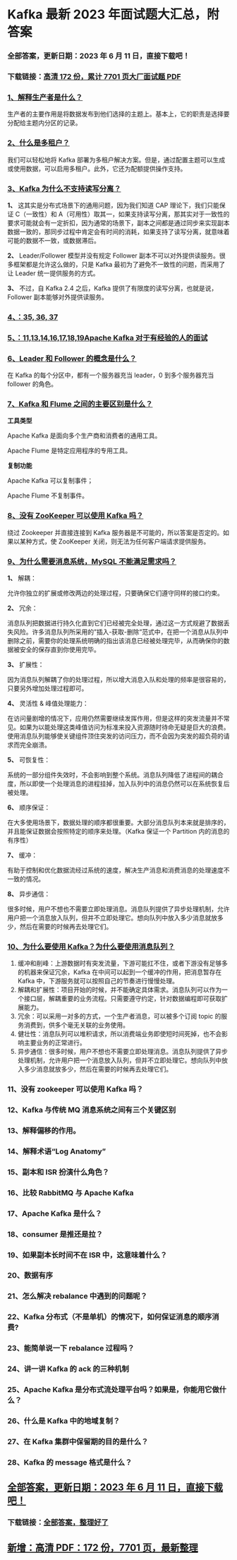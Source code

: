 # Kafka 最新 2023 年面试题大汇总，附答案

### 全部答案，更新日期：2023 年 6 月 11 日，直接下载吧！

### 下载链接：[高清 172 份，累计 7701 页大厂面试题 PDF](https://gitlab.gaorta.com/devteam/learning-journey/study-materials-collection/-/tree/master/docs/index.md)

### [1、解释生产者是什么？](https://gitlab.gaorta.com/devteam/learning-journey/study-materials-collection/-/tree/master/docs/Kafka/Kafka最新2021年面试题大汇总，附答案.md#1解释生产者是什么)

生产者的主要作用是将数据发布到他们选择的主题上。基本上，它的职责是选择要分配给主题内分区的记录。

### [2、什么是多租户？](https://gitlab.gaorta.com/devteam/learning-journey/study-materials-collection/-/tree/master/docs/Kafka/Kafka最新2021年面试题大汇总，附答案.md#2什么是多租户)

我们可以轻松地将 Kafka 部署为多租户解决方案。但是，通过配置主题可以生成或使用数据，可以启用多租户。此外，它还为配额提供操作支持。

### [3、Kafka 为什么不支持读写分离？](https://gitlab.gaorta.com/devteam/learning-journey/study-materials-collection/-/tree/master/docs/Kafka/Kafka最新2021年面试题大汇总，附答案.md#3kafka为什么不支持读写分离)

**1、** 这其实是分布式场景下的通用问题，因为我们知道 CAP 理论下，我们只能保证 C（一致性）和 A（可用性）取其一，如果支持读写分离，那其实对于一致性的要求可能就会有一定折扣，因为通常的场景下，副本之间都是通过同步来实现副本数据一致的，那同步过程中肯定会有时间的消耗，如果支持了读写分离，就意味着可能的数据不一致，或数据滞后。

**2、** Leader/Follower 模型并没有规定 Follower 副本不可以对外提供读服务。很多框架都是允许这么做的，只是 Kafka 最初为了避免不一致性的问题，而采用了让 Leader 统一提供服务的方式。

**3、** 不过，自 Kafka 2.4 之后，Kafka 提供了有限度的读写分离，也就是说，Follower 副本能够对外提供读服务。

### [4、：35, 36, 37](https://gitlab.gaorta.com/devteam/learning-journey/study-materials-collection/-/tree/master/docs/Kafka/Kafka最新2021年面试题大汇总，附答案.md#4：35,-36,-37)

### [5、：11,13,14,16,17,18,19Apache Kafka 对于有经验的人的面试](https://gitlab.gaorta.com/devteam/learning-journey/study-materials-collection/-/tree/master/docs/Kafka/Kafka最新2021年面试题大汇总，附答案.md#5：11,13,14,16,17,18,19apache-kafka对于有经验的人的面试)

### [6、Leader 和 Follower 的概念是什么？](https://gitlab.gaorta.com/devteam/learning-journey/study-materials-collection/-/tree/master/docs/Kafka/Kafka最新2021年面试题大汇总，附答案.md#6leader和follower的概念是什么)

在 Kafka 的每个分区中，都有一个服务器充当 leader，0 到多个服务器充当 follower 的角色。

### [7、Kafka 和 Flume 之间的主要区别是什么？](https://gitlab.gaorta.com/devteam/learning-journey/study-materials-collection/-/tree/master/docs/Kafka/Kafka最新2021年面试题大汇总，附答案.md#7kafka和flume之间的主要区别是什么)

**工具类型**

Apache Kafka 是面向多个生产商和消费者的通用工具。

Apache Flume 是特定应用程序的专用工具。

**复制功能**

Apache Kafka 可以复制事件；

Apache Flume 不复制事件。

### [8、没有 ZooKeeper 可以使用 Kafka 吗？](https://gitlab.gaorta.com/devteam/learning-journey/study-materials-collection/-/tree/master/docs/Kafka/Kafka最新2021年面试题大汇总，附答案.md#8没有zookeeper可以使用kafka吗)

绕过 Zookeeper 并直接连接到 Kafka 服务器是不可能的，所以答案是否定的。如果以某种方式，使 ZooKeeper 关闭，则无法为任何客户端请求提供服务。

### [9、为什么需要消息系统，MySQL 不能满足需求吗？](https://gitlab.gaorta.com/devteam/learning-journey/study-materials-collection/-/tree/master/docs/Kafka/Kafka最新2021年面试题大汇总，附答案.md#9为什么需要消息系统mysql不能满足需求吗)

**1、** 解耦：

允许你独立的扩展或修改两边的处理过程，只要确保它们遵守同样的接口约束。

**2、** 冗余：

消息队列把数据进行持久化直到它们已经被完全处理，通过这一方式规避了数据丢失风险。许多消息队列所采用的”插入-获取-删除”范式中，在把一个消息从队列中删除之前，需要你的处理系统明确的指出该消息已经被处理完毕，从而确保你的数据被安全的保存直到你使用完毕。

**3、** 扩展性：

因为消息队列解耦了你的处理过程，所以增大消息入队和处理的频率是很容易的，只要另外增加处理过程即可。

**4、** 灵活性 & 峰值处理能力：

在访问量剧增的情况下，应用仍然需要继续发挥作用，但是这样的突发流量并不常见。如果为以能处理这类峰值访问为标准来投入资源随时待命无疑是巨大的浪费。使用消息队列能够使关键组件顶住突发的访问压力，而不会因为突发的超负荷的请求而完全崩溃。

**5、** 可恢复性：

系统的一部分组件失效时，不会影响到整个系统。消息队列降低了进程间的耦合度，所以即使一个处理消息的进程挂掉，加入队列中的消息仍然可以在系统恢复后被处理。

**6、** 顺序保证：

在大多使用场景下，数据处理的顺序都很重要。大部分消息队列本来就是排序的，并且能保证数据会按照特定的顺序来处理。（Kafka 保证一个 Partition 内的消息的有序性）

**7、** 缓冲：

有助于控制和优化数据流经过系统的速度，解决生产消息和消费消息的处理速度不一致的情况。

**8、** 异步通信：

很多时候，用户不想也不需要立即处理消息。消息队列提供了异步处理机制，允许用户把一个消息放入队列，但并不立即处理它。想向队列中放入多少消息就放多少，然后在需要的时候再去处理它们。

### [10、为什么要使用 Kafka？为什么要使用消息队列？](https://gitlab.gaorta.com/devteam/learning-journey/study-materials-collection/-/tree/master/docs/Kafka/Kafka最新2021年面试题大汇总，附答案.md#10为什么要使用-kafka为什么要使用消息队列)

1. 缓冲和削峰：上游数据时有突发流量，下游可能扛不住，或者下游没有足够多的机器来保证冗余，Kafka 在中间可以起到一个缓冲的作用，把消息暂存在 Kafka 中，下游服务就可以按照自己的节奏进行慢慢处理。
2. 解耦和扩展性：项目开始的时候，并不能确定具体需求。消息队列可以作为一个接口层，解耦重要的业务流程。只需要遵守约定，针对数据编程即可获取扩展能力。
3. 冗余：可以采用一对多的方式，一个生产者消息，可以被多个订阅 topic 的服务消费到，供多个毫无关联的业务使用。
4. 健壮性：消息队列可以堆积请求，所以消费端业务即使短时间死掉，也不会影响主要业务的正常进行。
5. 异步通信：很多时候，用户不想也不需要立即处理消息。消息队列提供了异步处理机制，允许用户把一个消息放入队列，但并不立即处理它。想向队列中放入多少消息就放多少，然后在需要的时候再去处理它们。

### 11、没有 zookeeper 可以使用 Kafka 吗？

### 12、Kafka 与传统 MQ 消息系统之间有三个关键区别

### 13、解释偏移的作用。

### 14、解释术语“Log Anatomy”

### 15、副本和 ISR 扮演什么角色？

### 16、比较 RabbitMQ 与 Apache Kafka

### 17、Apache Kafka 是什么？

### 18、consumer 是推还是拉？

### 19、如果副本长时间不在 ISR 中，这意味着什么？

### 20、数据有序

### 21、怎么解决 rebalance 中遇到的问题呢？

### 22、Kafka 分布式（不是单机）的情况下，如何保证消息的顺序消费?

### 23、能简单说一下 rebalance 过程吗？

### 24、讲一讲 Kafka 的 ack 的三种机制

### 25、Apache Kafka 是分布式流处理平台吗？如果是，你能用它做什么？

### 26、什么是 Kafka 中的地域复制？

### 27、在 Kafka 集群中保留期的目的是什么？

### 28、Kafka 的 message 格式是什么？

## [全部答案，更新日期：2023 年 6 月 11 日，直接下载吧！](https://gitlab.gaorta.com/devteam/learning-journey/study-materials-collection/-/tree/master/docs/daan.md)

### 下载链接：[全部答案，整理好了](https://gitlab.gaorta.com/devteam/learning-journey/study-materials-collection/-/tree/master/docs/daan.md)

## [新增：高清 PDF：172 份，7701 页，最新整理](https://gitlab.gaorta.com/devteam/learning-journey/study-materials-collection/-/tree/master/docs/daan.md)
